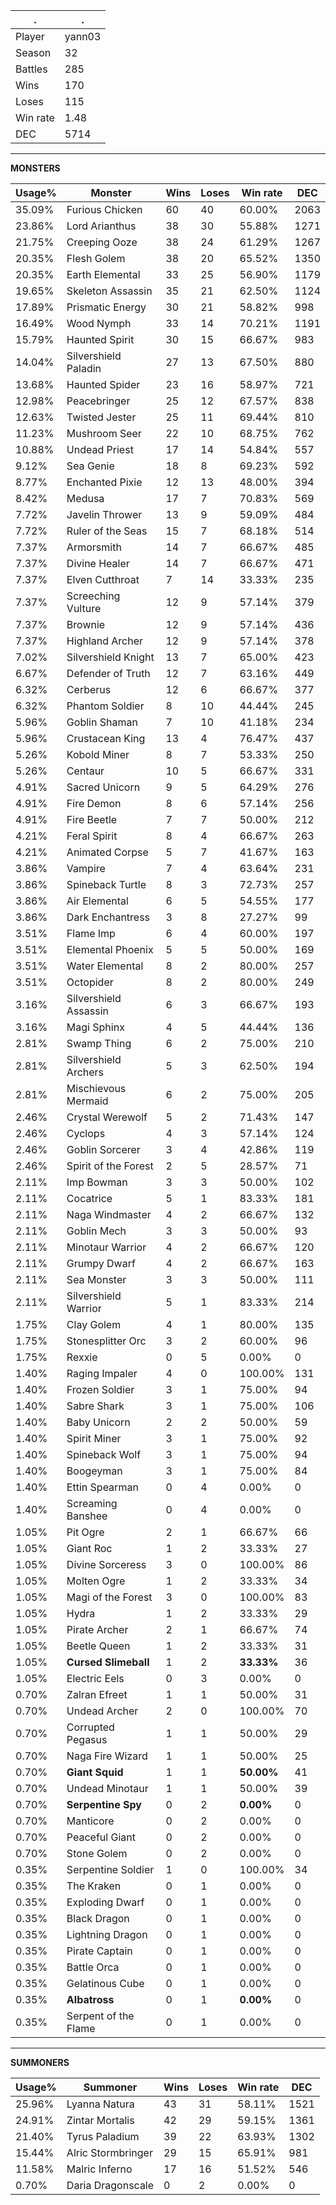 .|.
|-|-
Player|yann03
Season|32
Battles|285
Wins|170
Loses|115
Win rate|1.48
DEC|5714

---
**MONSTERS**

Usage%|Monster|Wins|Loses|Win rate|DEC|
-|-|-|-|-|-|
35.09%|Furious Chicken|60|40|60.00%|2063|
23.86%|Lord Arianthus|38|30|55.88%|1271|
21.75%|Creeping Ooze|38|24|61.29%|1267|
20.35%|Flesh Golem|38|20|65.52%|1350|
20.35%|Earth Elemental|33|25|56.90%|1179|
19.65%|Skeleton Assassin|35|21|62.50%|1124|
17.89%|Prismatic Energy|30|21|58.82%|998|
16.49%|Wood Nymph|33|14|70.21%|1191|
15.79%|Haunted Spirit|30|15|66.67%|983|
14.04%|Silvershield Paladin|27|13|67.50%|880|
13.68%|Haunted Spider|23|16|58.97%|721|
12.98%|Peacebringer|25|12|67.57%|838|
12.63%|Twisted Jester|25|11|69.44%|810|
11.23%|Mushroom Seer|22|10|68.75%|762|
10.88%|Undead Priest|17|14|54.84%|557|
9.12%|Sea Genie|18|8|69.23%|592|
8.77%|Enchanted Pixie|12|13|48.00%|394|
8.42%|Medusa|17|7|70.83%|569|
7.72%|Javelin Thrower|13|9|59.09%|484|
7.72%|Ruler of the Seas|15|7|68.18%|514|
7.37%|Armorsmith|14|7|66.67%|485|
7.37%|Divine Healer|14|7|66.67%|471|
7.37%|Elven Cutthroat|7|14|33.33%|235|
7.37%|Screeching Vulture|12|9|57.14%|379|
7.37%|Brownie|12|9|57.14%|436|
7.37%|Highland Archer|12|9|57.14%|378|
7.02%|Silvershield Knight|13|7|65.00%|423|
6.67%|Defender of Truth|12|7|63.16%|449|
6.32%|Cerberus|12|6|66.67%|377|
6.32%|Phantom Soldier|8|10|44.44%|245|
5.96%|Goblin Shaman|7|10|41.18%|234|
5.96%|Crustacean King|13|4|76.47%|437|
5.26%|Kobold Miner|8|7|53.33%|250|
5.26%|Centaur|10|5|66.67%|331|
4.91%|Sacred Unicorn|9|5|64.29%|276|
4.91%|Fire Demon|8|6|57.14%|256|
4.91%|Fire Beetle|7|7|50.00%|212|
4.21%|Feral Spirit|8|4|66.67%|263|
4.21%|Animated Corpse|5|7|41.67%|163|
3.86%|Vampire|7|4|63.64%|231|
3.86%|Spineback Turtle|8|3|72.73%|257|
3.86%|Air Elemental|6|5|54.55%|177|
3.86%|Dark Enchantress|3|8|27.27%|99|
3.51%|Flame Imp|6|4|60.00%|197|
3.51%|Elemental Phoenix|5|5|50.00%|169|
3.51%|Water Elemental|8|2|80.00%|257|
3.51%|Octopider|8|2|80.00%|249|
3.16%|Silvershield Assassin|6|3|66.67%|193|
3.16%|Magi Sphinx|4|5|44.44%|136|
2.81%|Swamp Thing|6|2|75.00%|210|
2.81%|Silvershield Archers|5|3|62.50%|194|
2.81%|Mischievous Mermaid|6|2|75.00%|205|
2.46%|Crystal Werewolf|5|2|71.43%|147|
2.46%|Cyclops|4|3|57.14%|124|
2.46%|Goblin Sorcerer|3|4|42.86%|119|
2.46%|Spirit of the Forest|2|5|28.57%|71|
2.11%|Imp Bowman|3|3|50.00%|102|
2.11%|Cocatrice|5|1|83.33%|181|
2.11%|Naga Windmaster|4|2|66.67%|132|
2.11%|Goblin Mech|3|3|50.00%|93|
2.11%|Minotaur Warrior|4|2|66.67%|120|
2.11%|Grumpy Dwarf|4|2|66.67%|163|
2.11%|Sea Monster|3|3|50.00%|111|
2.11%|Silvershield Warrior|5|1|83.33%|214|
1.75%|Clay Golem|4|1|80.00%|135|
1.75%|Stonesplitter Orc|3|2|60.00%|96|
1.75%|Rexxie|0|5|0.00%|0|
1.40%|Raging Impaler|4|0|100.00%|131|
1.40%|Frozen Soldier|3|1|75.00%|94|
1.40%|Sabre Shark|3|1|75.00%|106|
1.40%|Baby Unicorn|2|2|50.00%|59|
1.40%|Spirit Miner|3|1|75.00%|92|
1.40%|Spineback Wolf|3|1|75.00%|94|
1.40%|Boogeyman|3|1|75.00%|84|
1.40%|Ettin Spearman|0|4|0.00%|0|
1.40%|Screaming Banshee|0|4|0.00%|0|
1.05%|Pit Ogre|2|1|66.67%|66|
1.05%|Giant Roc|1|2|33.33%|27|
1.05%|Divine Sorceress|3|0|100.00%|86|
1.05%|Molten Ogre|1|2|33.33%|34|
1.05%|Magi of the Forest|3|0|100.00%|83|
1.05%|Hydra|1|2|33.33%|29|
1.05%|Pirate Archer|2|1|66.67%|74|
1.05%|Beetle Queen|1|2|33.33%|31|
1.05%|**Cursed Slimeball**|1|2|**33.33%**|36|
1.05%|Electric Eels|0|3|0.00%|0|
0.70%|Zalran Efreet|1|1|50.00%|31|
0.70%|Undead Archer|2|0|100.00%|70|
0.70%|Corrupted Pegasus|1|1|50.00%|29|
0.70%|Naga Fire Wizard|1|1|50.00%|25|
0.70%|**Giant Squid**|1|1|**50.00%**|41|
0.70%|Undead Minotaur|1|1|50.00%|39|
0.70%|**Serpentine Spy**|0|2|**0.00%**|0|
0.70%|Manticore|0|2|0.00%|0|
0.70%|Peaceful Giant|0|2|0.00%|0|
0.70%|Stone Golem|0|2|0.00%|0|
0.35%|Serpentine Soldier|1|0|100.00%|34|
0.35%|The Kraken|0|1|0.00%|0|
0.35%|Exploding Dwarf|0|1|0.00%|0|
0.35%|Black Dragon|0|1|0.00%|0|
0.35%|Lightning Dragon|0|1|0.00%|0|
0.35%|Pirate Captain|0|1|0.00%|0|
0.35%|Battle Orca|0|1|0.00%|0|
0.35%|Gelatinous Cube|0|1|0.00%|0|
0.35%|**Albatross**|0|1|**0.00%**|0|
0.35%|Serpent of the Flame|0|1|0.00%|0|

---
**SUMMONERS**

Usage%|Summoner|Wins|Loses|Win rate|DEC|
-|-|-|-|-|-|
25.96%|Lyanna Natura|43|31|58.11%|1521|
24.91%|Zintar Mortalis|42|29|59.15%|1361|
21.40%|Tyrus Paladium|39|22|63.93%|1302|
15.44%|Alric Stormbringer|29|15|65.91%|981|
11.58%|Malric Inferno|17|16|51.52%|546|
0.70%|Daria Dragonscale|0|2|0.00%|0|
